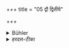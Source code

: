 +++
title = "05 द्वौ द्वितीये"

+++

<details><summary>Bühler</summary>

5. On the second (Tiṣya-day and during the second month he shall feed) two (Brāhmaṇas).
</details>

<details><summary>हरदत्त-टीका</summary>

## सूत्रम्
द्वौ द्वितीये ॥ ५ ॥  
### टिप्पनी
द्वितीये तिष्ये प्राप्ते द्वौ भोजयेत् । अन्यत्समानम् । एवमातृतीयात् ॥५॥
</details>

